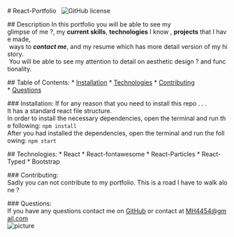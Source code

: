 # React-Portfolio   ![GitHub license](https://img.shields.io/github/license/Naereen/StrapDown.js.svg)

## Description
In this portfolio you will be able to see my 
glimpse of me ?, my **current skills**, **technologies** I know , **projects** that I have made,<br> ways to _**contact me**_, and my resume which has more detail version of my history. <br> You will be able to see my attention to detail on aesthetic design ? and functionality.

## Table of Contents:
* [Installation](#installation)
* [Technologies](#technologies)
* [Contributing](#contributing)
* [Questions](#questions)

### Installation:
If for any reason that you need to install this repo . . .
<br>
It has a standard react file structure.
In order to install the necessary dependencies, open the terminal and run the following:
```npm install```
<br>
After you had installed the dependencies, open the terminal and run the following:
```npm start```

## Technologies:
* React
* React-fontawesome
* React-Particles
* React-Typed
* Bootstrap

### Contributing:
Sadly you can not contribute to my portfolio. This is a road I have to walk alone ?

### Questions:
If you have any questions contact me on [GitHub](https://github.com/MH4454) or contact at MH4454@gmail.com<br>
![picture](https://github.com/MH4454.png?size=80)
